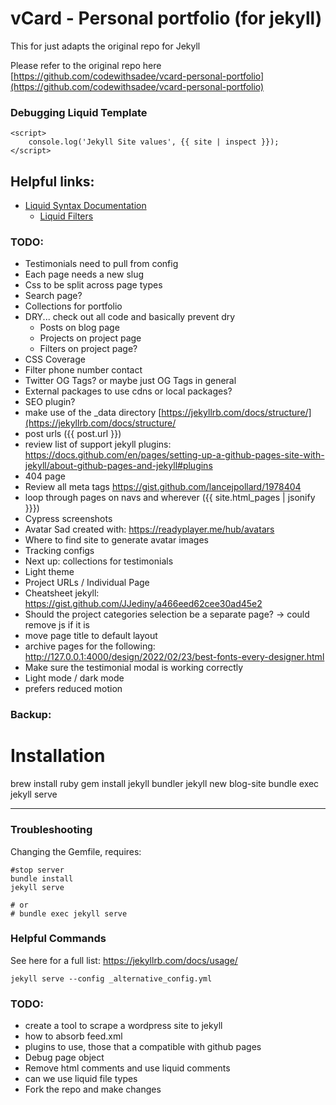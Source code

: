 # vCard - Personal portfolio (for jekyll)
This for just adapts the original repo for Jekyll

Please refer to the original repo here [https://github.com/codewithsadee/vcard-personal-portfolio](https://github.com/codewithsadee/vcard-personal-portfolio)

### Debugging Liquid Template
```
<script>
    console.log('Jekyll Site values', {{ site | inspect }});
</script>
```

## Helpful links:
* [Liquid Syntax Documentation](https://shopify.github.io/liquid/)
  * [Liquid Filters](https://jekyllrb.com/docs/liquid/filters/)


### TODO:
* Testimonials need to pull from config
* Each page needs a new slug
* Css to be split across page types
* Search page?
* Collections for portfolio
* DRY... check out all code and basically prevent dry
  * Posts on blog page
  * Projects on project page
  * Filters on project page?
* CSS Coverage
* Filter phone number contact
* Twitter OG Tags? or maybe just OG Tags in general
* External packages to use cdns or local packages?
* SEO plugin?
* make use of the _data directory [https://jekyllrb.com/docs/structure/](https://jekyllrb.com/docs/structure/
* post urls ({{ post.url }})
* review list of support jekyll plugins: https://docs.github.com/en/pages/setting-up-a-github-pages-site-with-jekyll/about-github-pages-and-jekyll#plugins
* 404 page
* Review all meta tags https://gist.github.com/lancejpollard/1978404
* loop through pages on navs and wherever ({{ site.html_pages | jsonify }}})
* Cypress screenshots
* Avatar Sad created with: https://readyplayer.me/hub/avatars
* Where to find site to generate avatar images
* Tracking configs
* Next up: collections for testimonials
* Light theme
* Project URLs / Individual Page
* Cheatsheet jekyll: https://gist.github.com/JJediny/a466eed62cee30ad45e2
* Should the project categories selection be a separate page? -> could remove js if it is
* move page title to default layout
* archive pages for the following: http://127.0.0.1:4000/design/2022/02/23/best-fonts-every-designer.html
* Make sure the testimonial modal is working correctly
* Light mode / dark mode
* prefers reduced motion

### Backup:
# Installation
brew install ruby
gem install jekyll bundler
jekyll new blog-site
bundle exec jekyll serve

---

### Troubleshooting
Changing the Gemfile, requires:
```
#stop server
bundle install
jekyll serve

# or
# bundle exec jekyll serve

```

### Helpful Commands
See here for a full list: https://jekyllrb.com/docs/usage/

```
jekyll serve --config _alternative_config.yml
```

### TODO:
* create a tool to scrape a wordpress site to jekyll
* how to absorb feed.xml
* plugins to use, those that a compatible with github pages
* Debug page object
* Remove html comments and use liquid comments
* can we use liquid file types
* Fork the repo and make changes